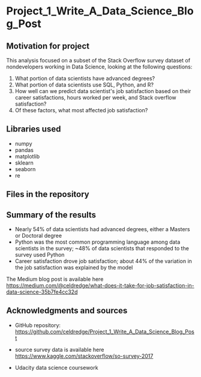 # Project_1_Write_A_Data_Science_Blog_Post

## Motivation for project

This analysis focused on a subset of the Stack Overflow survey dataset of nondevelopers working in Data Science, looking at the following questions:

1. What portion of data scientists have advanced degrees?
2. What portion of data scientists use SQL, Python, and R?
3. How well can we predict data scientist's job satisfaction based on their career satisfactions, hours worked per week, and Stack overflow satisfaction?
4. Of these factors, what most affected job satisfaction?

## Libraries used

- numpy
- pandas
- matplotlib
- sklearn
- seaborn
- re

## Files in the repository


## Summary of the results

- Nearly 54% of data scientists had advanced degrees, either a Masters or Doctoral degree
- Python was the most common programming language among data scientists in the survey; ~48% of data scientists that responded to the survey used Python
- Career satisfaction drove job satisfaction; about 44% of the variation in the job satisfaction was explained by the model

The Medium blog post is available here https://medium.com/@celdredge/what-does-it-take-for-job-satisfaction-in-data-science-35b7fe4cc32d

## Acknowledgments and sources
- GitHub repository: https://github.com/celdredge/Project_1_Write_A_Data_Science_Blog_Post

- source survey data is available here https://www.kaggle.com/stackoverflow/so-survey-2017

- Udacity data science coursework
